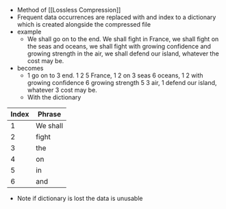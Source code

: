 - Method of [[Lossless Compression]]
- Frequent data occurrences are replaced with and index to a dictionary which is created alongside the compressed file 
- example
	- We shall go on to the end.
	  We shall fight in France,
	  we shall fight on the seas and oceans,
	  we shall fight with growing confidence and growing strength in the air,
	  we shall defend our island, whatever the cost may be.
- becomes
	- 1 go on to 3 end.
	  1 2 5 France,
	  1 2 on 3 seas 6 oceans,
	  1 2 with growing confidence 6 growing strength 5 3 air,
	  1 defend our island, whatever 3 cost may be.
	- With the dictionary

Index| Phrase
---|---
1| We shall
2| fight
3| the
4| on
5| in
6| and

- Note if dictionary is lost the data is unusable 